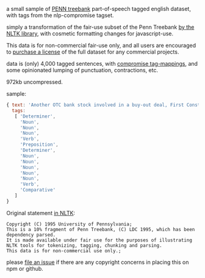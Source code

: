 a small sample of [PENN treebank](https://catalog.ldc.upenn.edu/ldc99t42) part-of-speech tagged english dataset, with tags from the nlp-compromise tagset.

simply a transformation of the fair-use subset of the Penn Treebank [by the NLTK library](http://www.nltk.org/nltk_data/), with cosmetic formatting changes for javascript-use.

This data is for non-commercial fair-use only, and all users are encouraged to [purchase a license](https://catalog.ldc.upenn.edu/LDC95T7) of the full dataset for any commercial projects.

data is (only) 4,000 tagged sentences, with [compromise tag-mappings](./tagset-map.js), and some opinionated lumping of punctuation, contractions, etc.

972kb uncompressed.

sample:
```js
{ text: 'Another OTC bank stock involved in a buy-out deal, First Constitution Financial, was higher.',
  tags:
   [ 'Determiner',
     'Noun',
     'Noun',
     'Noun',
     'Verb',
     'Preposition',
     'Determiner',
     'Noun',
     'Noun',
     'Noun',
     'Noun',
     'Noun',
     'Verb',
     'Comparative'
   ]
}
```


Original statement [in NLTK](http://www.nltk.org/nltk_data/):
```
Copyright (C) 1995 University of Pennsylvania;
This is a 10% fragment of Penn Treebank, (C) LDC 1995, which has been dependency parsed.
It is made available under fair use for the purposes of illustrating NLTK tools for tokenizing, tagging, chunking and parsing.
This data is for non-commercial use only.;
```

please [file an issue](https://github.com/nlp-compromise/penn-treebank/issues) if there are any copyright concerns in placing this on npm or github.
